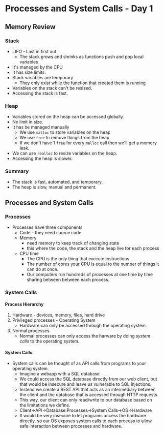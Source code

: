 # Processes and System Calls - Day 1

## Memory Review

### Stack

- LIFO - Last in first out
  - The stack grows and shrinks as functions push and pop local variables
- It's managed by the CPU
- It has size limits.
- Stack variables are temporary
  - They only exist while the function that created them is running
- Variables on the stack can't be resized.
- Accessing the stack is fast.

### Heap

- Variables stored on the heap can be accessed globally.
- No limit in size.
- It has be managed manually
  - We use `malloc` to store variables on the heap
  - We use `free` to remove things from the heap
  - If we don't have 1 `free` for every `malloc` call then we'll get a memory leak.
- We can use `realloc` to resize variables on the heap.
- Accessing the heap is slower.

### Summary

- The stack is fast, automated, and temporary.
- The heap is slow, manual and permanent.

## Processes and System Calls

### Processes

- Processes have three components
  - Code - they need source code
  - Memory
    - need memory to keep track of changing state
    - this where the code, the stack and the heap live for each process
  - CPU time
    - The CPU is the only thing that execute instructions
    - The number of cores your CPU is equal to the number of things it can do at once.
    - Our computers run hundreds of processes at one time by time sharing between between each process.

### System Calls

#### Process Hierarchy

1. Hardware - devices, memory, files, hard drive
2. Privileged processes - Operating System
   - Hardware can only be accessed through the operating system.
3. Normal processes
   - Normal processes can only access the harware by doing _system calls_ to the operating system.

#### System Calls

- System calls can be thought of as API calls from programs to your operating system.
  - Imagine a webapp with a SQL database
  - We could access the SQL database directly from our web client, but that would be insecure and leave us vulnerable to SQL injections.
  - Instead we create a REST API that acts as an intermediary between the client and the database that is accessed through HTTP requests.
  - This way, our client can only read/write to our database based on the limitations we define.
  - Client->API->Database:Processes->System Calls->OS->Hardware
  - It would be very insecure to let programs access the hardware directly, so our OS exposes system calls to each process to allow safe interaction between processes and hardware.
